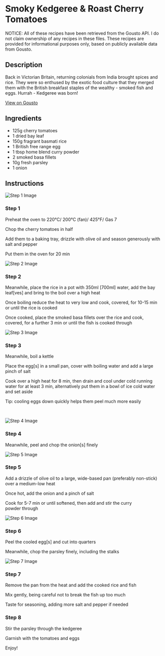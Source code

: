 # Smoky Kedgeree & Roast Cherry Tomatoes

NOTICE: All of these recipes have been retrieved from the Gousto API. I do not claim ownership of any recipes in these files. These recipes are provided for informational purposes only, based on publicly available data from Gousto.

## Description

Back in Victorian Britain, returning colonials from India brought spices and rice. They were so enthused by the exotic food culture that they merged them with the British breakfast staples of the wealthy - smoked fish and eggs. Hurrah - Kedgeree was born!

[View on Gousto](https://www.gousto.co.uk/recipes/cookbook/smoky-kedgeree-roast-cherry-tomatoes)

## Ingredients

- 125g cherry tomatoes 
- 1 dried bay leaf
- 150g fragrant basmati rice 
- 1 British free range egg
- 1 tbsp home blend curry powder
- 2 smoked basa fillets
- 10g fresh parsley
- 1 onion

## Instructions

![Step 1 Image](https://production-media.gousto.co.uk/cms/recipe-step-image/281.-step1-x200.jpg)

### Step 1

<span class="text-highlight">Preheat the oven to 220&deg;C/ 200&deg;C (fan)/ 425&deg;F/ Gas 7</span>


<span class="text-highlight">Chop the cherry tomatoes in half</span>


<span class="text-highlight">Add&nbsp;them to a baking tray, drizzle with olive oil and season generously with salt and pepper</span>


<span class="text-highlight">Put&nbsp;them in the oven for 20 min</span>

![Step 2 Image](https://production-media.gousto.co.uk/cms/recipe-step-image/281.-step2-x200.jpg)

### Step 2

<span class="text-highlight">Meanwhile, place the rice in a pot with 350ml <span class="text-danger">[700ml]</span>&nbsp;water, add the bay leaf<span class="text-danger">[ves]</span>&nbsp;and bring to the boil over a high heat</span>


<span class="text-highlight">Once boiling reduce the heat to very low and cook, covered, for 10-15 min or until the rice is cooked</span>


<span class="text-highlight">Once cooked, place&nbsp;the smoked basa fillets over the rice and cook, covered, for a further 3 min or until the fish is cooked through</span>

![Step 3 Image](https://production-media.gousto.co.uk/cms/recipe-step-image/281.-step3-x200.jpg)

### Step 3

<span class="text-highlight">Meanwhile, boil a kettle</span>


<span class="text-highlight">Place the egg<span class="text-danger">[s]</span>&nbsp;in a small pan, cover with boiling water and add a large pinch of salt</span>


<span class="text-highlight">Cook&nbsp;over a high heat for 8 min, then drain and cool under cold running water for at least 3 min, alternatively put them in a bowl of ice cold water and set aside&nbsp;</span>


<span class="text-highlight">Tip: cooling eggs down quickly helps them peel much more easily</span>


&nbsp;

![Step 4 Image](https://production-media.gousto.co.uk/cms/recipe-step-image/281.-step4-x200.jpg)

### Step 4

<span class="text-highlight">Meanwhile, peel and chop the onion<span class="text-danger">[s]</span>&nbsp;finely</span>

![Step 5 Image](https://production-media.gousto.co.uk/cms/recipe-step-image/281.-step5-x200.jpg)

### Step 5

<span class="text-highlight">Add&nbsp;a drizzle of olive oil to a large, wide-based pan (preferably non-stick) over a medium-low heat</span>


<span class="text-highlight">Once hot, add the onion and a pinch of salt</span>


<span class="text-highlight">Cook for 5-7 min or until softened, then add and stir the curry powder&nbsp;through</span>

![Step 6 Image](https://production-media.gousto.co.uk/cms/recipe-step-image/281.-step7-x200.jpg)

### Step 6

<span class="text-highlight">Peel the cooled egg<span class="text-danger">[s]</span>&nbsp;and cut into quarters</span>


<span class="text-highlight">Meanwhile, chop the parsley finely, including the stalks</span>

![Step 7 Image](https://production-media.gousto.co.uk/cms/recipe-step-image/281.-step6-x200.jpg)

### Step 7

<span class="text-highlight">Remove the pan from the heat and add the&nbsp;cooked rice and fish&nbsp;</span>


<span class="text-highlight">Mix gently, being careful not to break the fish up too much</span>


<span class="text-highlight">Taste&nbsp;for seasoning, adding more salt and pepper if needed</span>

### Step 8

<span class="text-highlight">Stir the parsley through the kedgeree</span>


<span class="text-highlight">Garnish with the tomatoes and eggs</span>


<span class="text-highlight">Enjoy!</span>

